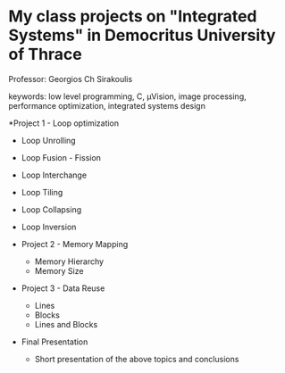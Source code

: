 # My class projects on "Integrated Systems" in Democritus University of Thrace
Professor: Georgios Ch Sirakoulis

keywords: low level programming, C, μVision, image processing, performance optimization, integrated systems design

*Project 1 - Loop optimization
  * Loop Unrolling
  * Loop Fusion - Fission
  * Loop Interchange
  * Loop Tiling
  * Loop Collapsing
  * Loop Inversion
  
* Project 2 - Memory Mapping
  * Memory Hierarchy
  * Memory Size
 
* Project 3 - Data Reuse
  * Lines
  * Blocks
  * Lines and Blocks
  
* Final Presentation
  * Short presentation of the above topics and conclusions
